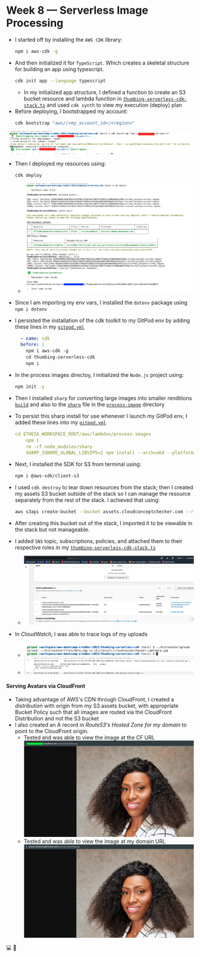 # Week 8 — Serverless Image Processing

- I started off by installing the `AWS CDK` library:
  ```sh
  npm i aws-cdk -g
  ```
- And then initialized it for `TypeScript`. Which creates a skeletal structure for building an app using typescript.
  ```sh
  cdk init app --language typescript
  ```
  - In my initialized app structure, I defined a function to create an S3 bucket resource and lambda function in [`thumbing-serverless-cdk-stack.ts`](https://github.com/erdookuhwa/aws-bootcamp-cruddur-2023/blob/main/thumbing-serverless-cdk/lib/thumbing-serverless-cdk-stack.ts) and used `cdk synth` to view my execution (deploy) plan
- Before deploying, I bootstrapped my account:
  ```sh
  cdk bootstrap "aws//<my_account_id>/<region>"
  ```
 ![image](https://github.com/erdookuhwa/aws-bootcamp-cruddur-2023/blob/main/_docs/assets/Week8_CDKBootstrap.png)
- Then I deployed my resources using:
  ```sh
  cdk deploy
  ```
  - ![image](https://github.com/erdookuhwa/aws-bootcamp-cruddur-2023/blob/main/_docs/assets/Week8_cdkDeploy.png)
- Since I am importing my env vars, I installed the `dotenv` package using `npm i dotenv`

- I persisted the installation of the cdk toolkit to my GitPod env by adding these lines in my [`gitpod.yml`](https://github.com/erdookuhwa/aws-bootcamp-cruddur-2023/blob/main/.gitpod.yml)
  ```yml
    - name: cdk
    before: |
      npm i aws-cdk -g
      cd thumbing-serverless-cdk
      npm i
  ```
  
- In the process images directoy, I initialized the `Node.js` project using:
  ```sh
  npm init -y
  ``` 
- Then I installed `sharp` for converting large images into smaller renditions [`build`](https://github.com/erdookuhwa/aws-bootcamp-cruddur-2023/blob/main/bin/avatar/build) and also to the [`sharp`](https://github.com/erdookuhwa/aws-bootcamp-cruddur-2023/blob/89a803ecc55517c00a09d6c247c5eb5a53784101/bin/avatar/sharp) file in the [`process-image`](https://github.com/erdookuhwa/aws-bootcamp-cruddur-2023/tree/89a803ecc55517c00a09d6c247c5eb5a53784101/aws/lambdas/process-images) directory
- To persist this sharp install for use whenever I launch my GitPod env, I added these lines into my [`gitpod.yml`](https://github.com/erdookuhwa/aws-bootcamp-cruddur-2023/blob/89a803ecc55517c00a09d6c247c5eb5a53784101/.gitpod.yml)
  ```yml
  cd $THEIA_WORKSPACE_ROOT/aws/lambdas/process-images
      npm i
      rm -rf node_modules/sharp
      SHARP_IGNORE_GLOBAL_LIBVIPS=1 npm install --arch=x64 --platform=linux --libc=glibc sharp
  ```
- Next, I installed the SDK for S3 from terminal using:
  ```sh
  npm i @aws-sdk/client-s3
  ```

- I used `cdk destroy` to tear down resources from the stack; then I created my assets S3 bucket outside of the stack so I can manage the resource separately from the rest of the stack. I achieved that using:
  ```sh
  aws s3api create-bucket --bucket assets.cloudconceptchecker.com --region us-east-1
  ```
- After creating this bucket out of the stack, I imported it to be viewable in the stack but not manageable.
- I added `SNS` topic, subscriptions, policies, and attached them to their respective roles in my [`thumbing-serverless-cdk-stack.ts`](https://github.com/erdookuhwa/aws-bootcamp-cruddur-2023/blob/89a803ecc55517c00a09d6c247c5eb5a53784101/thumbing-serverless-cdk/lib/thumbing-serverless-cdk-stack.ts) 
  - ![image](https://github.com/erdookuhwa/aws-bootcamp-cruddur-2023/blob/main/_docs/assets/Week8_S3EventNotifications.png)
- In _CloudWatch_, I was able to trace logs of my uploads
  - ![image](https://github.com/erdookuhwa/aws-bootcamp-cruddur-2023/blob/main/_docs/assets/Week8_uploadImgScript.png)
  - ![image](https://github.com/erdookuhwa/aws-bootcamp-cruddur-2023/blob/main/_docs/assets/Week8_cloudWatchLogs.png)

#### Serving Avatars via CloudFront
- Taking advantage of AWS's CDN through CloudFront, I created a _distribution_ with origin from my S3 assets bucket, with appropriate Bucket Policy such that all images are routed via the CloudFront Distribution and not the S3 bucket
- I also created an A record in _Route53's Hosted Zone for my domain_ to point to the CloudFront origin.
  - Tested and was able to view the image at the CF URL
    ![image](https://github.com/erdookuhwa/aws-bootcamp-cruddur-2023/blob/main/_docs/assets/Week8_domainImgURL.png)
  - Tested and was able to view the image at my domain URL
    ![image](https://github.com/erdookuhwa/aws-bootcamp-cruddur-2023/blob/main/_docs/assets/Week8_cloudFrontImgURL.png)


















💻 🚧

